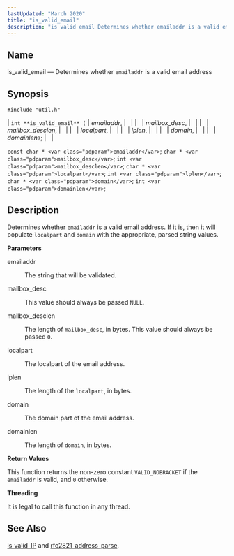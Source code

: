 ```yaml
---
lastUpdated: "March 2020"
title: "is_valid_email"
description: "is valid email Determines whether emailaddr is a valid email address int is valid email emailaddr mailbox desc mailbox desclen localpart lplen domain domainlen const char emailaddr char mailbox desc int mailbox desclen char localpart int lplen char domain int domainlen Determines whether emailaddr is a valid email address If..."
---
```


<a name="apis.is_valid_email"></a> 
## Name

is_valid_email — Determines whether `emailaddr` is a valid email address

## Synopsis

`#include "util.h"`

| `int **is_valid_email** (` | <var class="pdparam">emailaddr</var>, |   |
|   | <var class="pdparam">mailbox_desc</var>, |   |
|   | <var class="pdparam">mailbox_desclen</var>, |   |
|   | <var class="pdparam">localpart</var>, |   |
|   | <var class="pdparam">lplen</var>, |   |
|   | <var class="pdparam">domain</var>, |   |
|   | <var class="pdparam">domainlen</var>`)`; |   |

`const char * <var class="pdparam">emailaddr</var>`;
`char * <var class="pdparam">mailbox_desc</var>`;
`int <var class="pdparam">mailbox_desclen</var>`;
`char * <var class="pdparam">localpart</var>`;
`int <var class="pdparam">lplen</var>`;
`char * <var class="pdparam">domain</var>`;
`int <var class="pdparam">domainlen</var>`;<a name="idp64076864"></a> 
## Description

Determines whether `emailaddr` is a valid email address. If it is, then it will populate `localpart` and `domain` with the appropriate, parsed string values.

**<a name="idp64079488"></a> Parameters**

<dl class="variablelist">

<dt>emailaddr</dt>

<dd>

The string that will be validated.

</dd>

<dt>mailbox_desc</dt>

<dd>

This value should always be passed `NULL`.

</dd>

<dt>mailbox_desclen</dt>

<dd>

The length of `mailbox_desc`, in bytes. This value should always be passed `0`.

</dd>

<dt>localpart</dt>

<dd>

The localpart of the email address.

</dd>

<dt>lplen</dt>

<dd>

The length of the `localpart`, in bytes.

</dd>

<dt>domain</dt>

<dd>

The domain part of the email address.

</dd>

<dt>domainlen</dt>

<dd>

The length of `domain`, in bytes.

</dd>

</dl>

**<a name="idp64095552"></a> Return Values**

This function returns the non-zero constant `VALID_NOBRACKET` if the `emailaddr` is valid, and `0` otherwise.

**<a name="idp64097840"></a> Threading**

It is legal to call this function in any thread.

<a name="idp64098944"></a> 
## See Also

[is_valid_IP](/momentum/3/3-api/apis-is-valid-ip) and [rfc2821_address_parse](/momentum/3/3-api/apis-rfc-2821-address-parse).